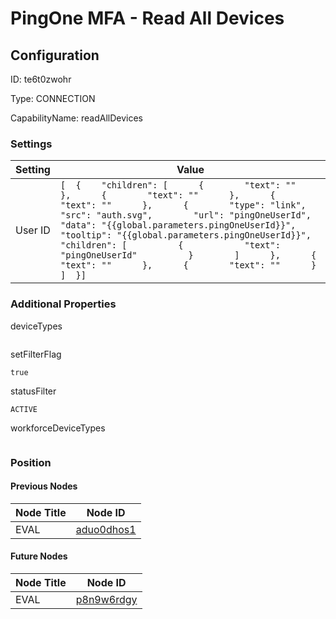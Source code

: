 # PingOne MFA - Read All Devices
## Configuration
ID:  te6t0zwohr

Type: CONNECTION 

CapabilityName: readAllDevices

### Settings
| Setting | Value  |
| :------------------------ | ---------------------------------------- |
| User ID |```[  {    "children": [      {        "text": ""      },      {        "text": ""      },      {        "text": ""      },      {        "type": "link",        "src": "auth.svg",        "url": "pingOneUserId",        "data": "{{global.parameters.pingOneUserId}}",        "tooltip": "{{global.parameters.pingOneUserId}}",        "children": [          {            "text": "pingOneUserId"          }        ]      },      {        "text": ""      },      {        "text": ""      }    ]  }] ```|





### Additional Properties
deviceTypes
```
```


setFilterFlag
```bool 
true
```


statusFilter
```string 
ACTIVE
```


workforceDeviceTypes
```
```





### Position

#### Previous Nodes
| Node Title | Node ID |
| :------------- | ------------ |
| EVAL | [aduo0dhos1](./aduo0dhos1.md) | 
 
 #### Future Nodes
| Node Title | Node ID |
| :------------- | ------------ |
| EVAL |[p8n9w6rdgy](./p8n9w6rdgy.md) | 